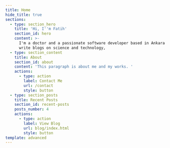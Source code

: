 ```yaml
---
title: Home
hide_title: true
sections:
  - type: section_hero
    title: 'Hi, I''m Fatih'
    section_id: hero
    content: >-
      I'm a doctor and a passionate software developer based in Ankara Turkey. I
      write blogs on science and technology, 
  - type: section_content
    title: About
    section_id: about
    content: 'This paragraph is about me and my works. '
    actions:
      - type: action
        label: Contact Me
        url: /contact
        style: button
  - type: section_posts
    title: Recent Posts
    section_id: recent-posts
    posts_number: 4
    actions:
      - type: action
        label: View Blog
        url: blog/index.html
        style: button
template: advanced
---
```

